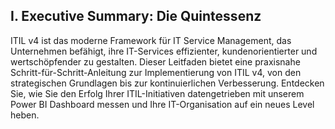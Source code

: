 ## I. Executive Summary: Die Quintessenz

ITIL v4 ist das moderne Framework für IT Service Management, das Unternehmen befähigt, ihre IT-Services effizienter, kundenorientierter und wertschöpfender zu gestalten. Dieser Leitfaden bietet eine praxisnahe Schritt-für-Schritt-Anleitung zur Implementierung von ITIL v4,
von den strategischen Grundlagen bis zur kontinuierlichen Verbesserung. Entdecken Sie, wie Sie den Erfolg Ihrer ITIL-Initiativen datengetrieben mit unserem Power BI Dashboard messen und Ihre IT-Organisation auf ein neues Level heben.